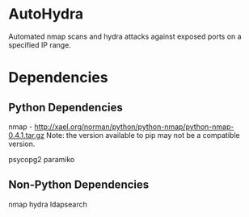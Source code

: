 # AutoHydra
Automated nmap scans and hydra attacks against exposed ports on a specified IP range.

# Dependencies

## Python Dependencies

nmap - http://xael.org/norman/python/python-nmap/python-nmap-0.4.1.tar.gz
Note: the version available to pip may not be a compatible version.

psycopg2
paramiko

## Non-Python Dependencies

nmap
hydra
ldapsearch